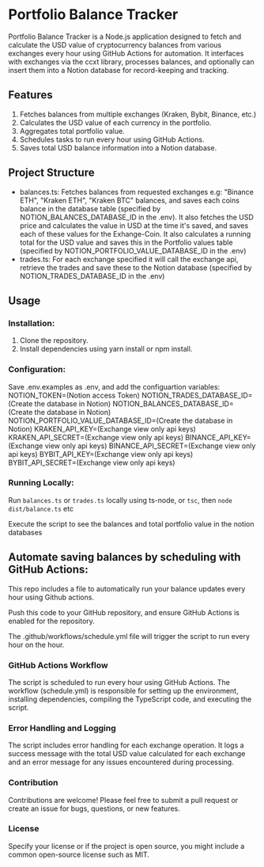 # Portfolio Balance Tracker

Portfolio Balance Tracker is a Node.js application designed to fetch and calculate the USD value of cryptocurrency balances from various exchanges every hour using GitHub Actions for automation. It interfaces with exchanges via the ccxt library, processes balances, and optionally can insert them into a Notion database for record-keeping and tracking.

## Features

1. Fetches balances from multiple exchanges (Kraken, Bybit, Binance, etc.)
2. Calculates the USD value of each currency in the portfolio.
3. Aggregates total portfolio value.
4. Schedules tasks to run every hour using GitHub Actions.
5. Saves total USD balance information into a Notion database.

## Project Structure

- balances.ts:
  Fetches balances from requested exchanges e.g: "Binance ETH", "Kraken ETH", "Kraken BTC" balances, and saves each coins balance in the database table (specified by NOTION_BALANCES_DATABASE_ID in the .env). It also fetches the USD price and calculates the value in USD at the time it's saved, and saves each of these values for the Exhange-Coin. It also calculates a running total for the USD value and saves this in the Portfolio values table (specified by NOTION_PORTFOLIO_VALUE_DATABASE_ID in the .env)
- trades.ts:
  For each exchange specified it will call the exchange api, retrieve the trades and save these to the Notion database (specified by NOTION_TRADES_DATABASE_ID in the .env)

## Usage

### Installation:

1. Clone the repository.
2. Install dependencies using yarn install or npm install.

### Configuration:

Save .env.examples as .env, and add the configuartion variables:
NOTION_TOKEN=(Notion access Token)
NOTION_TRADES_DATABASE_ID=(Create the database in Notion)
NOTION_BALANCES_DATABASE_ID=(Create the database in Notion)
NOTION_PORTFOLIO_VALUE_DATABASE_ID=(Create the database in Notion)
KRAKEN_API_KEY=(Exchange view only api keys)
KRAKEN_API_SECRET=(Exchange view only api keys)
BINANCE_API_KEY=(Exchange view only api keys)
BINANCE_API_SECRET=(Exchange view only api keys)
BYBIT_API_KEY=(Exchange view only api keys)
BYBIT_API_SECRET=(Exchange view only api keys)

### Running Locally:

Run `balances.ts` or `trades.ts` locally using ts-node, or `tsc`, then `node dist/balance.ts` etc

Execute the script to see the balances and total portfolio value in the notion databases

## Automate saving balances by scheduling with GitHub Actions:

This repo includes a file to automatically run your balance updates every hour using Github actions.

Push this code to your GitHub repository, and ensure GitHub Actions is enabled for the repository.

The .github/workflows/schedule.yml file will trigger the script to run every hour on the hour.

### GitHub Actions Workflow

The script is scheduled to run every hour using GitHub Actions. The workflow (schedule.yml) is responsible for setting up the environment, installing dependencies, compiling the TypeScript code, and executing the script.

### Error Handling and Logging

The script includes error handling for each exchange operation. It logs a success message with the total USD value calculated for each exchange and an error message for any issues encountered during processing.

### Contribution

Contributions are welcome! Please feel free to submit a pull request or create an issue for bugs, questions, or new features.

### License

Specify your license or if the project is open source, you might include a common open-source license such as MIT.
